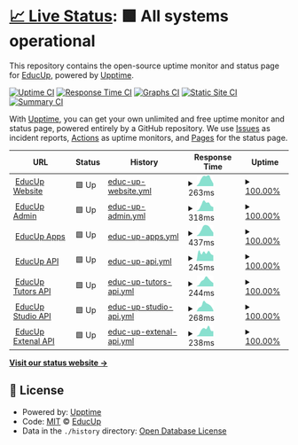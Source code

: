 # [📈 Live Status](https://status.educup.io): <!--live status--> **🟩 All systems operational**

This repository contains the open-source uptime monitor and status page for [EducUp](https://educup.io), powered by [Upptime](https://github.com/upptime/upptime).

[![Uptime CI](https://github.com/educup/status-page/workflows/Uptime%20CI/badge.svg)](https://github.com/educup/status-page/actions?query=workflow%3A%22Uptime+CI%22)
[![Response Time CI](https://github.com/educup/status-page/workflows/Response%20Time%20CI/badge.svg)](https://github.com/educup/status-page/actions?query=workflow%3A%22Response+Time+CI%22)
[![Graphs CI](https://github.com/educup/status-page/workflows/Graphs%20CI/badge.svg)](https://github.com/educup/status-page/actions?query=workflow%3A%22Graphs+CI%22)
[![Static Site CI](https://github.com/educup/status-page/workflows/Static%20Site%20CI/badge.svg)](https://github.com/educup/status-page/actions?query=workflow%3A%22Static+Site+CI%22)
[![Summary CI](https://github.com/educup/status-page/workflows/Summary%20CI/badge.svg)](https://github.com/educup/status-page/actions?query=workflow%3A%22Summary+CI%22)

With [Upptime](https://upptime.js.org), you can get your own unlimited and free uptime monitor and status page, powered entirely by a GitHub repository. We use [Issues](https://github.com/educup/status-page/issues) as incident reports, [Actions](https://github.com/educup/status-page/actions) as uptime monitors, and [Pages](https://status.educup.io) for the status page.

<!--start: status pages-->
<!-- This summary is generated by Upptime (https://github.com/upptime/upptime) -->
<!-- Do not edit this manually, your changes will be overwritten -->
<!-- prettier-ignore -->
| URL | Status | History | Response Time | Uptime |
| --- | ------ | ------- | ------------- | ------ |
| <img alt="" src="https://icons.duckduckgo.com/ip3/www.educup.com.ico" height="13"> [EducUp Website](https://www.educup.com) | 🟩 Up | [educ-up-website.yml](https://github.com/educup/status-page/commits/HEAD/history/educ-up-website.yml) | <details><summary><img alt="Response time graph" src="./graphs/educ-up-website/response-time-week.png" height="20"> 263ms</summary><br><a href="https://status.educup.io/history/educ-up-website"><img alt="Response time 251" src="https://img.shields.io/endpoint?url=https%3A%2F%2Fraw.githubusercontent.com%2Feducup%2Fstatus-page%2FHEAD%2Fapi%2Feduc-up-website%2Fresponse-time.json"></a><br><a href="https://status.educup.io/history/educ-up-website"><img alt="24-hour response time 82" src="https://img.shields.io/endpoint?url=https%3A%2F%2Fraw.githubusercontent.com%2Feducup%2Fstatus-page%2FHEAD%2Fapi%2Feduc-up-website%2Fresponse-time-day.json"></a><br><a href="https://status.educup.io/history/educ-up-website"><img alt="7-day response time 263" src="https://img.shields.io/endpoint?url=https%3A%2F%2Fraw.githubusercontent.com%2Feducup%2Fstatus-page%2FHEAD%2Fapi%2Feduc-up-website%2Fresponse-time-week.json"></a><br><a href="https://status.educup.io/history/educ-up-website"><img alt="30-day response time 259" src="https://img.shields.io/endpoint?url=https%3A%2F%2Fraw.githubusercontent.com%2Feducup%2Fstatus-page%2FHEAD%2Fapi%2Feduc-up-website%2Fresponse-time-month.json"></a><br><a href="https://status.educup.io/history/educ-up-website"><img alt="1-year response time 251" src="https://img.shields.io/endpoint?url=https%3A%2F%2Fraw.githubusercontent.com%2Feducup%2Fstatus-page%2FHEAD%2Fapi%2Feduc-up-website%2Fresponse-time-year.json"></a></details> | <details><summary><a href="https://status.educup.io/history/educ-up-website">100.00%</a></summary><a href="https://status.educup.io/history/educ-up-website"><img alt="All-time uptime 100.00%" src="https://img.shields.io/endpoint?url=https%3A%2F%2Fraw.githubusercontent.com%2Feducup%2Fstatus-page%2FHEAD%2Fapi%2Feduc-up-website%2Fuptime.json"></a><br><a href="https://status.educup.io/history/educ-up-website"><img alt="24-hour uptime 100.00%" src="https://img.shields.io/endpoint?url=https%3A%2F%2Fraw.githubusercontent.com%2Feducup%2Fstatus-page%2FHEAD%2Fapi%2Feduc-up-website%2Fuptime-day.json"></a><br><a href="https://status.educup.io/history/educ-up-website"><img alt="7-day uptime 100.00%" src="https://img.shields.io/endpoint?url=https%3A%2F%2Fraw.githubusercontent.com%2Feducup%2Fstatus-page%2FHEAD%2Fapi%2Feduc-up-website%2Fuptime-week.json"></a><br><a href="https://status.educup.io/history/educ-up-website"><img alt="30-day uptime 100.00%" src="https://img.shields.io/endpoint?url=https%3A%2F%2Fraw.githubusercontent.com%2Feducup%2Fstatus-page%2FHEAD%2Fapi%2Feduc-up-website%2Fuptime-month.json"></a><br><a href="https://status.educup.io/history/educ-up-website"><img alt="1-year uptime 100.00%" src="https://img.shields.io/endpoint?url=https%3A%2F%2Fraw.githubusercontent.com%2Feducup%2Fstatus-page%2FHEAD%2Fapi%2Feduc-up-website%2Fuptime-year.json"></a></details>
| <img alt="" src="https://icons.duckduckgo.com/ip3/admin.educup.io.ico" height="13"> [EducUp Admin](https://admin.educup.io) | 🟩 Up | [educ-up-admin.yml](https://github.com/educup/status-page/commits/HEAD/history/educ-up-admin.yml) | <details><summary><img alt="Response time graph" src="./graphs/educ-up-admin/response-time-week.png" height="20"> 318ms</summary><br><a href="https://status.educup.io/history/educ-up-admin"><img alt="Response time 307" src="https://img.shields.io/endpoint?url=https%3A%2F%2Fraw.githubusercontent.com%2Feducup%2Fstatus-page%2FHEAD%2Fapi%2Feduc-up-admin%2Fresponse-time.json"></a><br><a href="https://status.educup.io/history/educ-up-admin"><img alt="24-hour response time 91" src="https://img.shields.io/endpoint?url=https%3A%2F%2Fraw.githubusercontent.com%2Feducup%2Fstatus-page%2FHEAD%2Fapi%2Feduc-up-admin%2Fresponse-time-day.json"></a><br><a href="https://status.educup.io/history/educ-up-admin"><img alt="7-day response time 318" src="https://img.shields.io/endpoint?url=https%3A%2F%2Fraw.githubusercontent.com%2Feducup%2Fstatus-page%2FHEAD%2Fapi%2Feduc-up-admin%2Fresponse-time-week.json"></a><br><a href="https://status.educup.io/history/educ-up-admin"><img alt="30-day response time 350" src="https://img.shields.io/endpoint?url=https%3A%2F%2Fraw.githubusercontent.com%2Feducup%2Fstatus-page%2FHEAD%2Fapi%2Feduc-up-admin%2Fresponse-time-month.json"></a><br><a href="https://status.educup.io/history/educ-up-admin"><img alt="1-year response time 307" src="https://img.shields.io/endpoint?url=https%3A%2F%2Fraw.githubusercontent.com%2Feducup%2Fstatus-page%2FHEAD%2Fapi%2Feduc-up-admin%2Fresponse-time-year.json"></a></details> | <details><summary><a href="https://status.educup.io/history/educ-up-admin">100.00%</a></summary><a href="https://status.educup.io/history/educ-up-admin"><img alt="All-time uptime 99.99%" src="https://img.shields.io/endpoint?url=https%3A%2F%2Fraw.githubusercontent.com%2Feducup%2Fstatus-page%2FHEAD%2Fapi%2Feduc-up-admin%2Fuptime.json"></a><br><a href="https://status.educup.io/history/educ-up-admin"><img alt="24-hour uptime 100.00%" src="https://img.shields.io/endpoint?url=https%3A%2F%2Fraw.githubusercontent.com%2Feducup%2Fstatus-page%2FHEAD%2Fapi%2Feduc-up-admin%2Fuptime-day.json"></a><br><a href="https://status.educup.io/history/educ-up-admin"><img alt="7-day uptime 100.00%" src="https://img.shields.io/endpoint?url=https%3A%2F%2Fraw.githubusercontent.com%2Feducup%2Fstatus-page%2FHEAD%2Fapi%2Feduc-up-admin%2Fuptime-week.json"></a><br><a href="https://status.educup.io/history/educ-up-admin"><img alt="30-day uptime 100.00%" src="https://img.shields.io/endpoint?url=https%3A%2F%2Fraw.githubusercontent.com%2Feducup%2Fstatus-page%2FHEAD%2Fapi%2Feduc-up-admin%2Fuptime-month.json"></a><br><a href="https://status.educup.io/history/educ-up-admin"><img alt="1-year uptime 99.99%" src="https://img.shields.io/endpoint?url=https%3A%2F%2Fraw.githubusercontent.com%2Feducup%2Fstatus-page%2FHEAD%2Fapi%2Feduc-up-admin%2Fuptime-year.json"></a></details>
| <img alt="" src="https://icons.duckduckgo.com/ip3/apps.educup.io.ico" height="13"> [EducUp Apps](https://apps.educup.io) | 🟩 Up | [educ-up-apps.yml](https://github.com/educup/status-page/commits/HEAD/history/educ-up-apps.yml) | <details><summary><img alt="Response time graph" src="./graphs/educ-up-apps/response-time-week.png" height="20"> 437ms</summary><br><a href="https://status.educup.io/history/educ-up-apps"><img alt="Response time 460" src="https://img.shields.io/endpoint?url=https%3A%2F%2Fraw.githubusercontent.com%2Feducup%2Fstatus-page%2FHEAD%2Fapi%2Feduc-up-apps%2Fresponse-time.json"></a><br><a href="https://status.educup.io/history/educ-up-apps"><img alt="24-hour response time 139" src="https://img.shields.io/endpoint?url=https%3A%2F%2Fraw.githubusercontent.com%2Feducup%2Fstatus-page%2FHEAD%2Fapi%2Feduc-up-apps%2Fresponse-time-day.json"></a><br><a href="https://status.educup.io/history/educ-up-apps"><img alt="7-day response time 437" src="https://img.shields.io/endpoint?url=https%3A%2F%2Fraw.githubusercontent.com%2Feducup%2Fstatus-page%2FHEAD%2Fapi%2Feduc-up-apps%2Fresponse-time-week.json"></a><br><a href="https://status.educup.io/history/educ-up-apps"><img alt="30-day response time 464" src="https://img.shields.io/endpoint?url=https%3A%2F%2Fraw.githubusercontent.com%2Feducup%2Fstatus-page%2FHEAD%2Fapi%2Feduc-up-apps%2Fresponse-time-month.json"></a><br><a href="https://status.educup.io/history/educ-up-apps"><img alt="1-year response time 460" src="https://img.shields.io/endpoint?url=https%3A%2F%2Fraw.githubusercontent.com%2Feducup%2Fstatus-page%2FHEAD%2Fapi%2Feduc-up-apps%2Fresponse-time-year.json"></a></details> | <details><summary><a href="https://status.educup.io/history/educ-up-apps">100.00%</a></summary><a href="https://status.educup.io/history/educ-up-apps"><img alt="All-time uptime 100.00%" src="https://img.shields.io/endpoint?url=https%3A%2F%2Fraw.githubusercontent.com%2Feducup%2Fstatus-page%2FHEAD%2Fapi%2Feduc-up-apps%2Fuptime.json"></a><br><a href="https://status.educup.io/history/educ-up-apps"><img alt="24-hour uptime 100.00%" src="https://img.shields.io/endpoint?url=https%3A%2F%2Fraw.githubusercontent.com%2Feducup%2Fstatus-page%2FHEAD%2Fapi%2Feduc-up-apps%2Fuptime-day.json"></a><br><a href="https://status.educup.io/history/educ-up-apps"><img alt="7-day uptime 100.00%" src="https://img.shields.io/endpoint?url=https%3A%2F%2Fraw.githubusercontent.com%2Feducup%2Fstatus-page%2FHEAD%2Fapi%2Feduc-up-apps%2Fuptime-week.json"></a><br><a href="https://status.educup.io/history/educ-up-apps"><img alt="30-day uptime 100.00%" src="https://img.shields.io/endpoint?url=https%3A%2F%2Fraw.githubusercontent.com%2Feducup%2Fstatus-page%2FHEAD%2Fapi%2Feduc-up-apps%2Fuptime-month.json"></a><br><a href="https://status.educup.io/history/educ-up-apps"><img alt="1-year uptime 100.00%" src="https://img.shields.io/endpoint?url=https%3A%2F%2Fraw.githubusercontent.com%2Feducup%2Fstatus-page%2FHEAD%2Fapi%2Feduc-up-apps%2Fuptime-year.json"></a></details>
| <img alt="" src="https://icons.duckduckgo.com/ip3/api.educup.io.ico" height="13"> [EducUp API](https://api.educup.io/health) | 🟩 Up | [educ-up-api.yml](https://github.com/educup/status-page/commits/HEAD/history/educ-up-api.yml) | <details><summary><img alt="Response time graph" src="./graphs/educ-up-api/response-time-week.png" height="20"> 245ms</summary><br><a href="https://status.educup.io/history/educ-up-api"><img alt="Response time 216" src="https://img.shields.io/endpoint?url=https%3A%2F%2Fraw.githubusercontent.com%2Feducup%2Fstatus-page%2FHEAD%2Fapi%2Feduc-up-api%2Fresponse-time.json"></a><br><a href="https://status.educup.io/history/educ-up-api"><img alt="24-hour response time 92" src="https://img.shields.io/endpoint?url=https%3A%2F%2Fraw.githubusercontent.com%2Feducup%2Fstatus-page%2FHEAD%2Fapi%2Feduc-up-api%2Fresponse-time-day.json"></a><br><a href="https://status.educup.io/history/educ-up-api"><img alt="7-day response time 245" src="https://img.shields.io/endpoint?url=https%3A%2F%2Fraw.githubusercontent.com%2Feducup%2Fstatus-page%2FHEAD%2Fapi%2Feduc-up-api%2Fresponse-time-week.json"></a><br><a href="https://status.educup.io/history/educ-up-api"><img alt="30-day response time 261" src="https://img.shields.io/endpoint?url=https%3A%2F%2Fraw.githubusercontent.com%2Feducup%2Fstatus-page%2FHEAD%2Fapi%2Feduc-up-api%2Fresponse-time-month.json"></a><br><a href="https://status.educup.io/history/educ-up-api"><img alt="1-year response time 216" src="https://img.shields.io/endpoint?url=https%3A%2F%2Fraw.githubusercontent.com%2Feducup%2Fstatus-page%2FHEAD%2Fapi%2Feduc-up-api%2Fresponse-time-year.json"></a></details> | <details><summary><a href="https://status.educup.io/history/educ-up-api">100.00%</a></summary><a href="https://status.educup.io/history/educ-up-api"><img alt="All-time uptime 100.00%" src="https://img.shields.io/endpoint?url=https%3A%2F%2Fraw.githubusercontent.com%2Feducup%2Fstatus-page%2FHEAD%2Fapi%2Feduc-up-api%2Fuptime.json"></a><br><a href="https://status.educup.io/history/educ-up-api"><img alt="24-hour uptime 100.00%" src="https://img.shields.io/endpoint?url=https%3A%2F%2Fraw.githubusercontent.com%2Feducup%2Fstatus-page%2FHEAD%2Fapi%2Feduc-up-api%2Fuptime-day.json"></a><br><a href="https://status.educup.io/history/educ-up-api"><img alt="7-day uptime 100.00%" src="https://img.shields.io/endpoint?url=https%3A%2F%2Fraw.githubusercontent.com%2Feducup%2Fstatus-page%2FHEAD%2Fapi%2Feduc-up-api%2Fuptime-week.json"></a><br><a href="https://status.educup.io/history/educ-up-api"><img alt="30-day uptime 100.00%" src="https://img.shields.io/endpoint?url=https%3A%2F%2Fraw.githubusercontent.com%2Feducup%2Fstatus-page%2FHEAD%2Fapi%2Feduc-up-api%2Fuptime-month.json"></a><br><a href="https://status.educup.io/history/educ-up-api"><img alt="1-year uptime 100.00%" src="https://img.shields.io/endpoint?url=https%3A%2F%2Fraw.githubusercontent.com%2Feducup%2Fstatus-page%2FHEAD%2Fapi%2Feduc-up-api%2Fuptime-year.json"></a></details>
| <img alt="" src="https://icons.duckduckgo.com/ip3/tutorsapi.educup.io.ico" height="13"> [EducUp Tutors API](https://tutorsapi.educup.io/health) | 🟩 Up | [educ-up-tutors-api.yml](https://github.com/educup/status-page/commits/HEAD/history/educ-up-tutors-api.yml) | <details><summary><img alt="Response time graph" src="./graphs/educ-up-tutors-api/response-time-week.png" height="20"> 244ms</summary><br><a href="https://status.educup.io/history/educ-up-tutors-api"><img alt="Response time 236" src="https://img.shields.io/endpoint?url=https%3A%2F%2Fraw.githubusercontent.com%2Feducup%2Fstatus-page%2FHEAD%2Fapi%2Feduc-up-tutors-api%2Fresponse-time.json"></a><br><a href="https://status.educup.io/history/educ-up-tutors-api"><img alt="24-hour response time 73" src="https://img.shields.io/endpoint?url=https%3A%2F%2Fraw.githubusercontent.com%2Feducup%2Fstatus-page%2FHEAD%2Fapi%2Feduc-up-tutors-api%2Fresponse-time-day.json"></a><br><a href="https://status.educup.io/history/educ-up-tutors-api"><img alt="7-day response time 244" src="https://img.shields.io/endpoint?url=https%3A%2F%2Fraw.githubusercontent.com%2Feducup%2Fstatus-page%2FHEAD%2Fapi%2Feduc-up-tutors-api%2Fresponse-time-week.json"></a><br><a href="https://status.educup.io/history/educ-up-tutors-api"><img alt="30-day response time 252" src="https://img.shields.io/endpoint?url=https%3A%2F%2Fraw.githubusercontent.com%2Feducup%2Fstatus-page%2FHEAD%2Fapi%2Feduc-up-tutors-api%2Fresponse-time-month.json"></a><br><a href="https://status.educup.io/history/educ-up-tutors-api"><img alt="1-year response time 236" src="https://img.shields.io/endpoint?url=https%3A%2F%2Fraw.githubusercontent.com%2Feducup%2Fstatus-page%2FHEAD%2Fapi%2Feduc-up-tutors-api%2Fresponse-time-year.json"></a></details> | <details><summary><a href="https://status.educup.io/history/educ-up-tutors-api">100.00%</a></summary><a href="https://status.educup.io/history/educ-up-tutors-api"><img alt="All-time uptime 100.00%" src="https://img.shields.io/endpoint?url=https%3A%2F%2Fraw.githubusercontent.com%2Feducup%2Fstatus-page%2FHEAD%2Fapi%2Feduc-up-tutors-api%2Fuptime.json"></a><br><a href="https://status.educup.io/history/educ-up-tutors-api"><img alt="24-hour uptime 100.00%" src="https://img.shields.io/endpoint?url=https%3A%2F%2Fraw.githubusercontent.com%2Feducup%2Fstatus-page%2FHEAD%2Fapi%2Feduc-up-tutors-api%2Fuptime-day.json"></a><br><a href="https://status.educup.io/history/educ-up-tutors-api"><img alt="7-day uptime 100.00%" src="https://img.shields.io/endpoint?url=https%3A%2F%2Fraw.githubusercontent.com%2Feducup%2Fstatus-page%2FHEAD%2Fapi%2Feduc-up-tutors-api%2Fuptime-week.json"></a><br><a href="https://status.educup.io/history/educ-up-tutors-api"><img alt="30-day uptime 100.00%" src="https://img.shields.io/endpoint?url=https%3A%2F%2Fraw.githubusercontent.com%2Feducup%2Fstatus-page%2FHEAD%2Fapi%2Feduc-up-tutors-api%2Fuptime-month.json"></a><br><a href="https://status.educup.io/history/educ-up-tutors-api"><img alt="1-year uptime 100.00%" src="https://img.shields.io/endpoint?url=https%3A%2F%2Fraw.githubusercontent.com%2Feducup%2Fstatus-page%2FHEAD%2Fapi%2Feduc-up-tutors-api%2Fuptime-year.json"></a></details>
| <img alt="" src="https://icons.duckduckgo.com/ip3/studioapi.educup.io.ico" height="13"> [EducUp Studio API](https://studioapi.educup.io/health) | 🟩 Up | [educ-up-studio-api.yml](https://github.com/educup/status-page/commits/HEAD/history/educ-up-studio-api.yml) | <details><summary><img alt="Response time graph" src="./graphs/educ-up-studio-api/response-time-week.png" height="20"> 268ms</summary><br><a href="https://status.educup.io/history/educ-up-studio-api"><img alt="Response time 255" src="https://img.shields.io/endpoint?url=https%3A%2F%2Fraw.githubusercontent.com%2Feducup%2Fstatus-page%2FHEAD%2Fapi%2Feduc-up-studio-api%2Fresponse-time.json"></a><br><a href="https://status.educup.io/history/educ-up-studio-api"><img alt="24-hour response time 257" src="https://img.shields.io/endpoint?url=https%3A%2F%2Fraw.githubusercontent.com%2Feducup%2Fstatus-page%2FHEAD%2Fapi%2Feduc-up-studio-api%2Fresponse-time-day.json"></a><br><a href="https://status.educup.io/history/educ-up-studio-api"><img alt="7-day response time 268" src="https://img.shields.io/endpoint?url=https%3A%2F%2Fraw.githubusercontent.com%2Feducup%2Fstatus-page%2FHEAD%2Fapi%2Feduc-up-studio-api%2Fresponse-time-week.json"></a><br><a href="https://status.educup.io/history/educ-up-studio-api"><img alt="30-day response time 273" src="https://img.shields.io/endpoint?url=https%3A%2F%2Fraw.githubusercontent.com%2Feducup%2Fstatus-page%2FHEAD%2Fapi%2Feduc-up-studio-api%2Fresponse-time-month.json"></a><br><a href="https://status.educup.io/history/educ-up-studio-api"><img alt="1-year response time 255" src="https://img.shields.io/endpoint?url=https%3A%2F%2Fraw.githubusercontent.com%2Feducup%2Fstatus-page%2FHEAD%2Fapi%2Feduc-up-studio-api%2Fresponse-time-year.json"></a></details> | <details><summary><a href="https://status.educup.io/history/educ-up-studio-api">100.00%</a></summary><a href="https://status.educup.io/history/educ-up-studio-api"><img alt="All-time uptime 100.00%" src="https://img.shields.io/endpoint?url=https%3A%2F%2Fraw.githubusercontent.com%2Feducup%2Fstatus-page%2FHEAD%2Fapi%2Feduc-up-studio-api%2Fuptime.json"></a><br><a href="https://status.educup.io/history/educ-up-studio-api"><img alt="24-hour uptime 100.00%" src="https://img.shields.io/endpoint?url=https%3A%2F%2Fraw.githubusercontent.com%2Feducup%2Fstatus-page%2FHEAD%2Fapi%2Feduc-up-studio-api%2Fuptime-day.json"></a><br><a href="https://status.educup.io/history/educ-up-studio-api"><img alt="7-day uptime 100.00%" src="https://img.shields.io/endpoint?url=https%3A%2F%2Fraw.githubusercontent.com%2Feducup%2Fstatus-page%2FHEAD%2Fapi%2Feduc-up-studio-api%2Fuptime-week.json"></a><br><a href="https://status.educup.io/history/educ-up-studio-api"><img alt="30-day uptime 100.00%" src="https://img.shields.io/endpoint?url=https%3A%2F%2Fraw.githubusercontent.com%2Feducup%2Fstatus-page%2FHEAD%2Fapi%2Feduc-up-studio-api%2Fuptime-month.json"></a><br><a href="https://status.educup.io/history/educ-up-studio-api"><img alt="1-year uptime 100.00%" src="https://img.shields.io/endpoint?url=https%3A%2F%2Fraw.githubusercontent.com%2Feducup%2Fstatus-page%2FHEAD%2Fapi%2Feduc-up-studio-api%2Fuptime-year.json"></a></details>
| <img alt="" src="https://icons.duckduckgo.com/ip3/externalapi.educup.io.ico" height="13"> [EducUp Extenal API](https://externalapi.educup.io/health) | 🟩 Up | [educ-up-extenal-api.yml](https://github.com/educup/status-page/commits/HEAD/history/educ-up-extenal-api.yml) | <details><summary><img alt="Response time graph" src="./graphs/educ-up-extenal-api/response-time-week.png" height="20"> 238ms</summary><br><a href="https://status.educup.io/history/educ-up-extenal-api"><img alt="Response time 237" src="https://img.shields.io/endpoint?url=https%3A%2F%2Fraw.githubusercontent.com%2Feducup%2Fstatus-page%2FHEAD%2Fapi%2Feduc-up-extenal-api%2Fresponse-time.json"></a><br><a href="https://status.educup.io/history/educ-up-extenal-api"><img alt="24-hour response time 68" src="https://img.shields.io/endpoint?url=https%3A%2F%2Fraw.githubusercontent.com%2Feducup%2Fstatus-page%2FHEAD%2Fapi%2Feduc-up-extenal-api%2Fresponse-time-day.json"></a><br><a href="https://status.educup.io/history/educ-up-extenal-api"><img alt="7-day response time 238" src="https://img.shields.io/endpoint?url=https%3A%2F%2Fraw.githubusercontent.com%2Feducup%2Fstatus-page%2FHEAD%2Fapi%2Feduc-up-extenal-api%2Fresponse-time-week.json"></a><br><a href="https://status.educup.io/history/educ-up-extenal-api"><img alt="30-day response time 250" src="https://img.shields.io/endpoint?url=https%3A%2F%2Fraw.githubusercontent.com%2Feducup%2Fstatus-page%2FHEAD%2Fapi%2Feduc-up-extenal-api%2Fresponse-time-month.json"></a><br><a href="https://status.educup.io/history/educ-up-extenal-api"><img alt="1-year response time 237" src="https://img.shields.io/endpoint?url=https%3A%2F%2Fraw.githubusercontent.com%2Feducup%2Fstatus-page%2FHEAD%2Fapi%2Feduc-up-extenal-api%2Fresponse-time-year.json"></a></details> | <details><summary><a href="https://status.educup.io/history/educ-up-extenal-api">100.00%</a></summary><a href="https://status.educup.io/history/educ-up-extenal-api"><img alt="All-time uptime 99.99%" src="https://img.shields.io/endpoint?url=https%3A%2F%2Fraw.githubusercontent.com%2Feducup%2Fstatus-page%2FHEAD%2Fapi%2Feduc-up-extenal-api%2Fuptime.json"></a><br><a href="https://status.educup.io/history/educ-up-extenal-api"><img alt="24-hour uptime 100.00%" src="https://img.shields.io/endpoint?url=https%3A%2F%2Fraw.githubusercontent.com%2Feducup%2Fstatus-page%2FHEAD%2Fapi%2Feduc-up-extenal-api%2Fuptime-day.json"></a><br><a href="https://status.educup.io/history/educ-up-extenal-api"><img alt="7-day uptime 100.00%" src="https://img.shields.io/endpoint?url=https%3A%2F%2Fraw.githubusercontent.com%2Feducup%2Fstatus-page%2FHEAD%2Fapi%2Feduc-up-extenal-api%2Fuptime-week.json"></a><br><a href="https://status.educup.io/history/educ-up-extenal-api"><img alt="30-day uptime 100.00%" src="https://img.shields.io/endpoint?url=https%3A%2F%2Fraw.githubusercontent.com%2Feducup%2Fstatus-page%2FHEAD%2Fapi%2Feduc-up-extenal-api%2Fuptime-month.json"></a><br><a href="https://status.educup.io/history/educ-up-extenal-api"><img alt="1-year uptime 99.99%" src="https://img.shields.io/endpoint?url=https%3A%2F%2Fraw.githubusercontent.com%2Feducup%2Fstatus-page%2FHEAD%2Fapi%2Feduc-up-extenal-api%2Fuptime-year.json"></a></details>

<!--end: status pages-->

[**Visit our status website →**](https://status.educup.io)

## 📄 License

- Powered by: [Upptime](https://github.com/upptime/upptime)
- Code: [MIT](./LICENSE) © [EducUp](https://educup.io)
- Data in the `./history` directory: [Open Database License](https://opendatacommons.org/licenses/odbl/1-0/)
